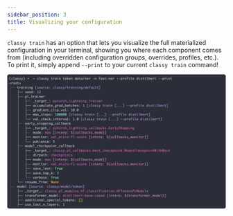 ```yaml
---
sidebar_position: 3
title: Visualizing your configuration
---
```


`classy train` has an option that lets you visualize the full materialized configuration in your terminal, showing you
where each component comes from (including overridden configuration groups, overrides, profiles, etc.).
To print it, simply append `--print` to your current `classy train` command!

![Classy Train Print - Token](/img/intro/classy-train-print-tok.png)
